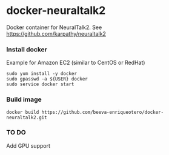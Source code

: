 # docker-neuraltalk2
Docker container for NeuralTalk2. See https://github.com/karpathy/neuraltalk2 

### Install docker
Example for Amazon EC2 (similar to CentOS or RedHat)

```
sudo yum install -y docker
sudo gpasswd -a ${USER} docker
sudo service docker start
```

### Build image
```
docker build https://github.com/beeva-enriqueotero/docker-neuraltalk2.git
```

### TO DO
Add GPU support

